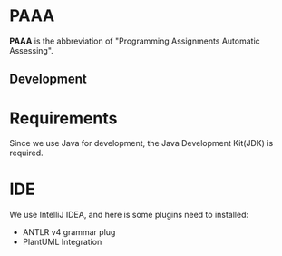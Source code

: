 # PAAA 

**PAAA** is the abbreviation of "Programming Assignments Automatic Assessing".

## Development

# Requirements
Since we use Java for development, the Java Development Kit(JDK) is required.

# IDE
We use IntelliJ IDEA, and here is some plugins need to installed:
* ANTLR v4 grammar plug
* PlantUML Integration 